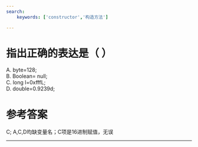 ```yaml
---
search:
    keywords: ['constructor','构造方法']

---
```



# 指出正确的表达是（ ）

A. byte=128;   
B. Boolean= null;  
C. long l=0xfffL;   
D. double=0.9239d;

# 参考答案
C;
A,C,D均缺变量名；C项是16进制赋值，无误


---